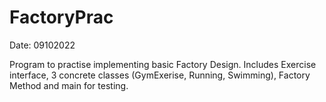# FactoryPrac
Date: 09102022

Program to practise implementing basic Factory Design.
Includes Exercise interface, 3 concrete classes (GymExerise, Running, Swimming), Factory Method and main for testing. 


